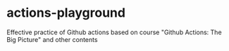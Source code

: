 # actions-playground
Effective practice of Github actions based on course "Github Actions: The Big Picture" and other contents
